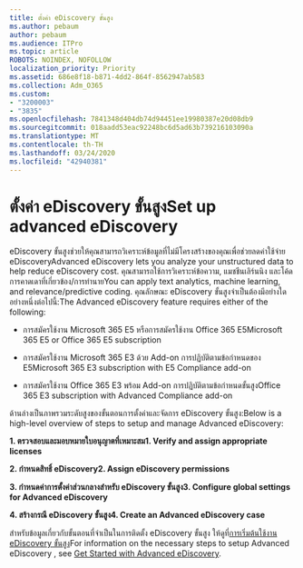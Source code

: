 ```yaml
---
title: ตั้งค่า eDiscovery ขั้นสูง
ms.author: pebaum
author: pebaum
ms.audience: ITPro
ms.topic: article
ROBOTS: NOINDEX, NOFOLLOW
localization_priority: Priority
ms.assetid: 686e8f18-b871-4dd2-864f-8562947ab583
ms.collection: Adm_O365
ms.custom:
- "3200003"
- "3835"
ms.openlocfilehash: 7841348d404db74d94451ee19980387e20d08db9
ms.sourcegitcommit: 018aadd53eac92248bc6d5ad63b739216103090a
ms.translationtype: MT
ms.contentlocale: th-TH
ms.lasthandoff: 03/24/2020
ms.locfileid: "42940381"
---
```

# <a name="set-up-advanced-ediscovery"></a><span data-ttu-id="dcc51-102">ตั้งค่า eDiscovery ขั้นสูง</span><span class="sxs-lookup"><span data-stu-id="dcc51-102">Set up advanced eDiscovery</span></span>

<span data-ttu-id="dcc51-103">eDiscovery ขั้นสูงช่วยให้คุณสามารถวิเคราะห์ข้อมูลที่ไม่มีโครงสร้างของคุณเพื่อช่วยลดค่าใช้จ่าย eDiscovery</span><span class="sxs-lookup"><span data-stu-id="dcc51-103">Advanced eDiscovery lets you analyze your unstructured data to help reduce eDiscovery cost.</span></span> <span data-ttu-id="dcc51-104">คุณสามารถใช้การวิเคราะห์ข้อความ, แมชชีนเลิร์นนิง และโค้ดการคาดเดาที่เกี่ยวข้อง/การทํานาย</span><span class="sxs-lookup"><span data-stu-id="dcc51-104">You can apply text analytics, machine learning, and relevance/predictive coding.</span></span>  <span data-ttu-id="dcc51-105">คุณลักษณะ eDiscovery ขั้นสูงจําเป็นต้องมีอย่างใดอย่างหนึ่งต่อไปนี้:</span><span class="sxs-lookup"><span data-stu-id="dcc51-105">The Advanced eDiscovery feature requires either of the following:</span></span>

- <span data-ttu-id="dcc51-106">การสมัครใช้งาน Microsoft 365 E5 หรือการสมัครใช้งาน Office 365 E5</span><span class="sxs-lookup"><span data-stu-id="dcc51-106">Microsoft 365 E5 or Office 365 E5 subscription</span></span>

- <span data-ttu-id="dcc51-107">การสมัครใช้งาน Microsoft 365 E3 ด้วย Add-on การปฏิบัติตามข้อกําหนดของ E5</span><span class="sxs-lookup"><span data-stu-id="dcc51-107">Microsoft 365 E3 subscription with E5 Compliance add-on</span></span>

- <span data-ttu-id="dcc51-108">การสมัครใช้งาน Office 365 E3 พร้อม Add-on การปฏิบัติตามข้อกําหนดขั้นสูง</span><span class="sxs-lookup"><span data-stu-id="dcc51-108">Office 365 E3 subscription with Advanced Compliance add-on</span></span>

<span data-ttu-id="dcc51-109">ด้านล่างเป็นภาพรวมระดับสูงของขั้นตอนการตั้งค่าและจัดการ eDiscovery ขั้นสูง:</span><span class="sxs-lookup"><span data-stu-id="dcc51-109">Below is a high-level overview of steps to setup and manage Advanced eDiscovery:</span></span>

<span data-ttu-id="dcc51-110">**1. ตรวจสอบและมอบหมายใบอนุญาตที่เหมาะสม**</span><span class="sxs-lookup"><span data-stu-id="dcc51-110">**1. Verify and assign appropriate licenses**</span></span>

<span data-ttu-id="dcc51-111">**2. กําหนดสิทธิ์ eDiscovery**</span><span class="sxs-lookup"><span data-stu-id="dcc51-111">**2. Assign eDiscovery permissions**</span></span>

<span data-ttu-id="dcc51-112">**3. กําหนดค่าการตั้งค่าส่วนกลางสําหรับ eDiscovery ขั้นสูง**</span><span class="sxs-lookup"><span data-stu-id="dcc51-112">**3. Configure global settings for Advanced eDiscovery**</span></span>

<span data-ttu-id="dcc51-113">**4. สร้างกรณี eDiscovery ขั้นสูง**</span><span class="sxs-lookup"><span data-stu-id="dcc51-113">**4. Create an Advanced eDiscovery case**</span></span>

<span data-ttu-id="dcc51-114">สําหรับข้อมูลเกี่ยวกับขั้นตอนที่จําเป็นในการติดตั้ง eDiscovery ขั้นสูง ให้ดูที่[การเริ่มต้นใช้งาน eDiscovery ขั้นสูง](https://docs.microsoft.com/microsoft-365/compliance/get-started-with-advanced-ediscovery?view=o365-worldwide)</span><span class="sxs-lookup"><span data-stu-id="dcc51-114">For information on the necessary steps to setup Advanced eDiscovery , see  [Get Started with Advanced eDiscovery](https://docs.microsoft.com/microsoft-365/compliance/get-started-with-advanced-ediscovery?view=o365-worldwide).</span></span>
